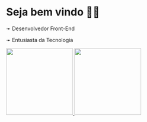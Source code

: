 <h1>Seja bem vindo 🍷🗿</h1>
<p>➛ Desenvolvedor Front-End</p>
<p>➛ Entusiasta da Tecnologia</p>

<div>
  <a href="https://github.com/PiriDev">
  <img height="180em" src="https://github-readme-stats.vercel.app/api/top-langs/?username=PiriDev&layout=compact&langs_count=7&theme=dracula"/>
  <img src="https://media.giphy.com/media/vFKqnCdLPNOKc/giphy.gif" height="180em" />
</div>

